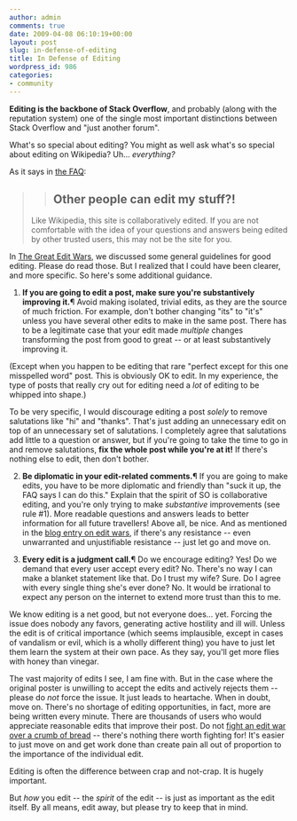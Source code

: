 ```yaml
---
author: admin
comments: true
date: 2009-04-08 06:10:19+00:00
layout: post
slug: in-defense-of-editing
title: In Defense of Editing
wordpress_id: 986
categories:
- community
---
```



**Editing is the backbone of Stack Overflow**, and probably (along with the reputation system) one of the single most important distinctions between Stack Overflow and "just another forum".



What's so special about editing? You might as well ask what's so special about editing on Wikipedia? Uh... _everything?_



As it says in [the FAQ](http://stackoverflow.com/faq):





<blockquote>

> 
> ## Other people can edit my stuff?!
> 
> 

> 
> 
Like Wikipedia, this site is collaboratively edited. If you are not comfortable with the idea of your questions and answers being edited by other trusted users, this may not be the site for you.
</blockquote>





In [The Great Edit Wars](http://blog.stackoverflow.com/2009/03/the-great-edit-wars/), we discussed some general guidelines for good editing. Please do read those. But I realized that I could have been clearer, and more specific. So here's some additional guidance.







  1. **If you are going to edit a post, make sure you're substantively improving it.**¶ Avoid making isolated, trivial edits, as they are the source of much friction. For example, don't bother changing "its" to "it's" unless you have several other edits to make in the same post. There has to be a legitimate case that your edit made _multiple_ changes transforming the post from good to great -- or at least substantively improving it.



(Except when you happen to be editing that rare "perfect except for this one misspelled word" post. This is obviously OK to edit. In my experience, the type of posts that really cry out for editing need a _lot_ of editing to be whipped into shape.)



To be very specific, I would discourage editing a post _solely_ to remove salutations like "hi" and "thanks". That's just adding an unnecessary edit on top of an unnecessary set of salutations. I completely agree that salutations add little to a question or answer, but if you're going to take the time to go in and remove salutations, **fix the whole post while you're at it!** If there's nothing else to edit, then don't bother.




  2. **Be diplomatic in your edit-related comments.**¶ If you are going to make edits, you have to be more diplomatic and friendly than "suck it up, the FAQ says I can do this." Explain that the spirit of SO is collaborative editing, and you're only trying to make _substantive_ improvements (see rule #1). More readable questions and answers leads to better information for all future travellers! Above all, be nice. And as mentioned in the [blog entry on edit wars](http://blog.stackoverflow.com/2009/03/the-great-edit-wars/), if there's any resistance -- even unwarranted and unjustifiable resistance -- just let go and move on.




  3. **Every edit is a judgment call.**¶ Do we encourage editing? Yes! Do we demand that every user accept every edit? No. There's no way I can make a blanket statement like that. Do I trust my wife? Sure. Do I agree with every single thing she's ever done? No. It would be irrational to expect any person on the internet to extend more trust than this to me.



We know editing is a net good, but not everyone does... yet. Forcing the issue does nobody any favors, generating active hostility and ill will. Unless the edit is of critical importance (which seems implausible, except in cases of vandalism or evil, which is a wholly different thing) you have to just let them learn the system at their own pace. As they say, you'll get more flies with honey than vinegar.



The vast majority of edits I see, I am fine with. But in the case where the original poster is unwilling to accept the edits and actively rejects them -- please do _not_ force the issue. It just leads to heartache. When in doubt, move on. There's no shortage of editing opportunities, in fact, more are being written every minute. There are thousands of users who would appreciate reasonable edits that improve their post. Do not [fight an edit war over a crumb of bread](http://blog.stackoverflow.com/2009/03/the-great-edit-wars/) -- there's nothing there worth fighting for! It's easier to just move on and get work done than create pain all out of proportion to the importance of the individual edit.




Editing is often the difference between crap and not-crap. It is hugely important.



But _how_ you edit -- the _spirit_ of the edit -- is just as important as the edit itself. By all means, edit away, but please try to keep that in mind.

